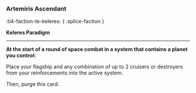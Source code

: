 ### **Artemiris Ascendant**
:ti4-faction-te-keleres:
{ .splice-faction }

**Keleres Paradigm**

---

**At the start of a round of space combat in a system that contains a planet you control:**

Place your flagship and any combination of up to 2 cruisers or destroyers from your reinforcements into the active system.

Then, purge this card.
